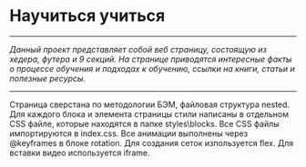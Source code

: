 # Научиться учиться

***

_Данный проект представляет собой веб страницу, состоящую из хедера, футера и 9 секций. На странице приводятся интересные факты о процессе обучения и подходах к обучению, ссылки на книги, статьи и полезные ресурсы._

***

Страница сверстана по методологии БЭМ, файловая структура nested. Для каждого блока и элемента страницы стили написаны в отдельном CSS файле, которые находятся в папке styles\blocks. Все CSS файлы импортируются в index.css. Все анимации выполнены через @keyframes в блоке rotation. Для создания сеток изпользуется flex. Для вставки видео используется iframe.
